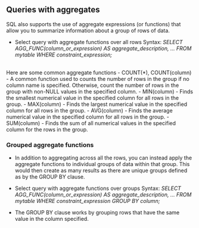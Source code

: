 ## Queries with aggregates

SQL also supports the use of aggregate expressions (or functions) that allow you to summarize information about a group of rows of data.
- Select query with aggregate functions over all rows
Syntax: *SELECT AGG_FUNC(column_or_expression) AS aggregate_description, …
FROM mytable
WHERE constraint_expression;*
<br/>
Here are some common aggregate functions
- COUNT(*), COUNT(column) -	A common function used to counts the number of rows in the group if no column name is specified. Otherwise, count the number of rows in the group with non-NULL values in the specified column.
- MIN(column) -	Finds the smallest numerical value in the specified column for all rows in the group.
-  MAX(column) - Finds the largest numerical value in the specified column for all rows in the group.
-  AVG(column) - Finds the average numerical value in the specified column for all rows in the group.
-  SUM(column) - Finds the sum of all numerical values in the specified column for the rows in the group.

### Grouped aggregate functions
- In addition to aggregating across all the rows, you can instead apply the aggregate functions to individual groups of data within that group. This would then create as many results as there are unique groups defined as by the GROUP BY clause.

- Select query with aggregate functions over groups
Syntax: *SELECT AGG_FUNC(column_or_expression) AS aggregate_description, …
FROM mytable
WHERE constraint_expression
GROUP BY column;*

- The GROUP BY clause works by grouping rows that have the same value in the column specified.


